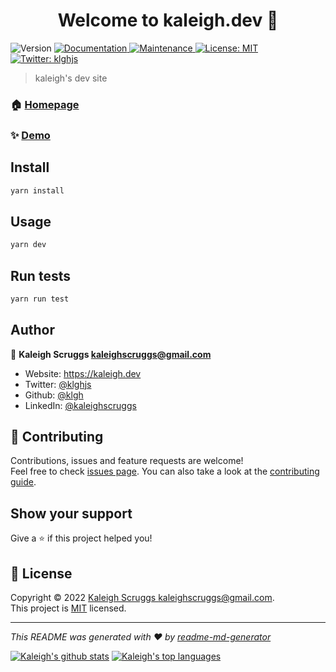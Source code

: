 <h1 align="center">Welcome to kaleigh.dev 👋</h1>
<p>
  <img alt="Version" src="https://img.shields.io/badge/version-2.0.0-blue.svg?cacheSeconds=2592000" />
  <a href="https://github.com/klgh/kaleighscruggs#readme" target="_blank">
    <img alt="Documentation" src="https://img.shields.io/badge/documentation-yes-brightgreen.svg" />
  </a>
  <a href="https://github.com/klgh/kaleighscruggs/graphs/commit-activity" target="_blank">
    <img alt="Maintenance" src="https://img.shields.io/badge/Maintained%3F-yes-green.svg" />
  </a>
  <a href="https://github.com/klgh/kaleighscruggs/blob/master/LICENSE" target="_blank">
    <img alt="License: MIT" src="https://img.shields.io/github/license/klgh/kaleigh.dev" />
  </a>
  <a href="https://twitter.com/klghjs" target="_blank">
    <img alt="Twitter: klghjs" src="https://img.shields.io/twitter/follow/klghjs.svg?style=social" />
  </a>
</p>

> kaleigh's dev site

### 🏠 [Homepage](https://github.com/klgh/kaleighscruggs#readme)

### ✨ [Demo](kaleigh.dev)

## Install

```sh
yarn install
```

## Usage

```sh
yarn dev
```

## Run tests

```sh
yarn run test
```

## Author

👤 **Kaleigh Scruggs <kaleighscruggs@gmail.com>**

* Website: <https://kaleigh.dev>
* Twitter: [@klghjs](https://twitter.com/klghjs)
* Github: [@klgh](https://github.com/klgh)
* LinkedIn: [@kaleighscruggs](https://linkedin.com/in/kaleighscruggs)

## 🤝 Contributing

Contributions, issues and feature requests are welcome!<br />Feel free to check [issues page](https://github.com/klgh/kaleighscruggs/issues). You can also take a look at the [contributing guide](https://github.com/klgh/kaleighscruggs/blob/master/CONTRIBUTING.md).

## Show your support

Give a ⭐️ if this project helped you!

## 📝 License

Copyright © 2022 [Kaleigh Scruggs <kaleighscruggs@gmail.com>](https://github.com/klgh).<br />
This project is [MIT](https://github.com/klgh/kaleighscruggs/blob/master/LICENSE) licensed.

***
_This README was generated with ❤️ by [readme-md-generator](https://github.com/kefranabg/readme-md-generator)_

[![Kaleigh's github stats](https://github-readme-stats.vercel.app/api?username=klgh&theme=nightowl)](https://github.com/klgh/github-readme-stats)
[![Kaleigh's top languages](https://github-readme-stats.vercel.app/api/top-langs/?username=klgh&layout=compact&theme=onedark)](https://github.com/klgh/github-readme-stats)
